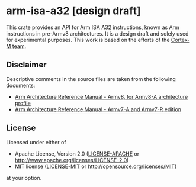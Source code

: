 # arm-isa-a32 [design draft]

This crate provides an API for Arm ISA A32 instructions, known as Arm 
instructions in pre-Armv8 architectures. It is a design draft and solely used 
for experimental purposes. This work is based on the efforts of the 
[Cortex-M team][team].

## Disclaimer

Descriptive comments in the source files are taken from the following documents:

* [Arm Architecture Reference Manual - Armv8, for Armv8-A architecture profile][arm_ref_0]
* [Arm Architecture Reference Manual - Armv7-A and Armv7-R edition][arm_ref_1]

## License

Licensed under either of

- Apache License, Version 2.0 ([LICENSE-APACHE](LICENSE-APACHE) or
  http://www.apache.org/licenses/LICENSE-2.0)
- MIT license ([LICENSE-MIT](LICENSE-MIT) or http://opensource.org/licenses/MIT)

at your option.

[team]: https://github.com/rust-embedded/wg#the-cortex-m-team
[arm_ref_0]: https://static.docs.arm.com/ddi0487/ea/DDI0487E_a_armv8_arm.pdf?_ga=2.140812338.1842257971.1570891190-1654016064.1570257337
[arm_ref_1]: https://static.docs.arm.com/ddi0406/cd/DDI0406C_d_armv7ar_arm.pdf?_ga=2.140812338.1842257971.1570891190-1654016064.1570257337

